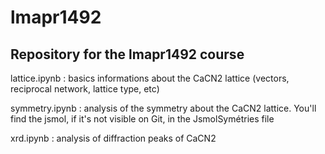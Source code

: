 # lmapr1492
## Repository for the lmapr1492 course

lattice.ipynb : basics informations about the CaCN2 lattice (vectors, reciprocal network, lattice type, etc)

symmetry.ipynb : analysis of the symmetry about the CaCN2 lattice. You'll find the jsmol, if it's not visible on Git, in the JsmolSymétries file

xrd.ipynb : analysis of diffraction peaks of CaCN2
